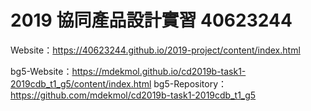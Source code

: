 # 2019 協同產品設計實習 40623244

Website：https://40623244.github.io/2019-project/content/index.html

bg5-Website：https://mdekmol.github.io/cd2019b-task1-2019cdb_t1_g5/content/index.html
bg5-Repository：https://github.com/mdekmol/cd2019b-task1-2019cdb_t1_g5
